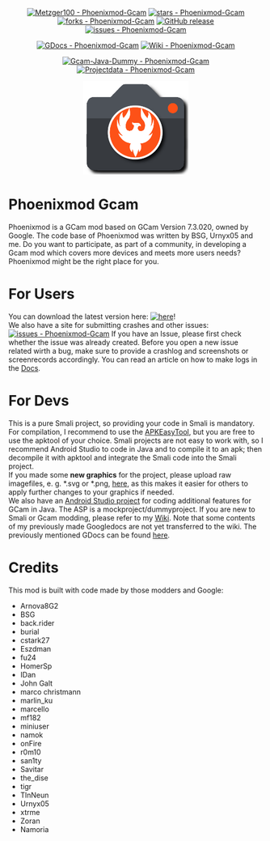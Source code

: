 <div align="center">

[![Metzger100 - Phoenixmod-Gcam](https://img.shields.io/static/v1?label=Metzger100&message=Phoenixmod-Gcam&color=blue&logo=github)](https://github.com/Metzger100/Phoenixmod-Gcam)
[![stars - Phoenixmod-Gcam](https://img.shields.io/github/stars/Metzger100/Phoenixmod-Gcam?style=social)](https://github.com/metzger100/Phoenixmod-Gcam/stargazers)
[![forks - Phoenixmod-Gcam](https://img.shields.io/github/forks/Metzger100/Phoenixmod-Gcam?style=social)](https://github.com/metzger100/Phoenixmod-Gcam/network/members)
[![GitHub release](https://img.shields.io/github/downloads/metzger100/phoenixmod-gcam/latest/total)](https://github.com/Metzger100/Phoenixmod-Gcam/releases/)
[![issues - Phoenixmod-Gcam](https://img.shields.io/github/issues/metzger100/Phoenixmod-Gcam)](https://github.com/Metzger100/Phoenixmod-Gcam/issues)

[![GDocs - Phoenixmod-Gcam](https://img.shields.io/badge/GDocs-Phoenixmod--Gcam-orange)](https://docs.google.com/document/d/1E55pLmJXadr-eJ_C_5m84x3mT7XspnzRQn6FENZ1H0k)
[![Wiki - Phoenixmod-Gcam](https://img.shields.io/badge/Wiki-Phoenixmod--Gcam-orange)](https://github.com/metzger100/Phoenixmod-Gcam/wiki)
  
[![Gcam-Java-Dummy - Phoenixmod-Gcam](https://img.shields.io/badge/GcamJavaDummy-Phoenixmod--Gcam-orange)](https://github.com/metzger100/Phoenixmod-Gcam-Dummy)
[![Projectdata - Phoenixmod-Gcam](https://img.shields.io/badge/Projectdata-Phoenixmod--Gcam-orange)](https://github.com/metzger100/Phoenixmod-Gcam-Data)

<img src="https://github.com/metzger100/Phoenixmod-Gcam-Data/blob/main/wiki-images/Phoenixmodsmall.png" width="208" height="185">
<div align="left">

# Phoenixmod Gcam

  Phoenixmod is a GCam mod based on GCam Version 7.3.020, owned by Google. The code base of Phoenixmod was written by BSG, Urnyx05 and me.
  Do you want to participate, as part of a community, in developing a Gcam mod which covers more devices and meets more users needs? Phoenixmod might be the right place for you.

# For Users

  You can download the latest version here: [![here](https://img.shields.io/github/v/release/metzger100/Phoenixmod-Gcam)](https://github.com/Metzger100/Phoenixmod-Gcam/releases/)!\
  We also have a site for submitting crashes and other issues:
  [![issues - Phoenixmod-Gcam](https://img.shields.io/github/issues/metzger100/Phoenixmod-Gcam)](https://github.com/Metzger100/Phoenixmod-Gcam/issues)
  If you have an Issue, please first check whether the issue was already created.
  Before you open a new issue related wirth a bug, make sure to provide a crashlog and screenshots or screenrecords accordingly. You can read an article on how to make logs in the [Docs](https://docs.google.com/document/d/1E55pLmJXadr-eJ_C_5m84x3mT7XspnzRQn6FENZ1H0k/edit#bookmark=id.502ou73v2xfq).
  

# For Devs
  
  This is a pure Smali project, so providing your code in Smali is mandatory. For compilation, I recommend to use the [APKEasyTool](https://forum.xda-developers.com/t/tool-windows-apk-easy-tool-v1-59-2-2021-04-03.3333960/), but you are free to use the apktool of your choice. 
  Smali projects are not easy to work with, so I recommend Android Studio to code in Java and to compile it to an apk; then decompile it with apktool and integrate the Smali code into the Smali project.\
  If you made some **new graphics** for the project, please upload raw imagefiles, e. g. *.svg or *.png, [here](https://github.com/metzger100/Phoenixmod-Gcam-Data), as this makes it easier for others to apply further changes to your graphics if needed.\
  We also have an [Android Studio project](https://github.com/metzger100/Phoenixmod-Gcam-Dummy) for coding additional features for GCam in Java. The ASP is a mockproject/dummyproject.
  If you are new to Smali or Gcam modding, please refer to my [Wiki](https://github.com/metzger100/Phoenixmod-Gcam/wiki). Note that some contents of my previously made Googledocs are not yet transferred to the wiki.
  The previously mentioned GDocs can be found [here](https://docs.google.com/document/d/1E55pLmJXadr-eJ_C_5m84x3mT7XspnzRQn6FENZ1H0k/).
  
# Credits

  This mod is built with code made by those modders and Google:
  * Arnova8G2
  * BSG
  * back.rider
  * burial
  * cstark27
  * Eszdman
  * fu24
  * HomerSp
  * IDan
  * John Galt
  * marco christmann
  * marlin_ku
  * marcello
  * mf182
  * miniuser
  * namok
  * onFire
  * r0m10
  * san1ty
  * Savitar
  * the_dise
  * tigr
  * TlnNeun
  * Urnyx05
  * xtrme
  * Zoran
  * Namoria
